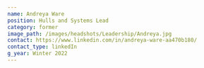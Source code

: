 ```yaml
---
name: Andreya Ware
position: Hulls and Systems Lead
category: former
image_path: /images/headshots/Leadership/Andreya.jpg
contact: https://www.linkedin.com/in/andreya-ware-aa470b180/
contact_type: linkedIn
g_year: Winter 2022
---
```

